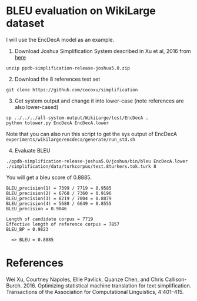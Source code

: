 # BLEU evaluation on WikiLarge dataset
I will use the EncDecA model as an example.

1. Download Joshua Simplification System described in Xu et al, 2016 from [here](https://drive.google.com/file/d/0B1P1xW5xNISsdXdoX1RQNmVSSkE/view?usp=sharing)
```
unzip ppdb-simplification-release-joshua5.0.zip
```
2. Download the 8 references test set
```
git clone https://github.com/cocoxu/simplification
```
3. Get system output and change it into lower-case (note references are also lower-cased)
```
cp ../../../all-system-output/WikiLarge/test/EncDecA .
python tolower.py EncDecA EncDecA.lower
```
Note that you can also run this script to get the sys output of EncDecA ``experiments/wikilarge/encdeca/generate/run_std.sh``
<br>

4. Evaluate BLEU
```
./ppdb-simplification-release-joshua5.0/joshua/bin/bleu EncDecA.lower ./simplification/data/turkcorpus/test.8turkers.tok.turk 8
```
You will get a bleu score of 0.8885.
```
BLEU_precision(1) = 7399 / 7719 = 0.9585
BLEU_precision(2) = 6768 / 7360 = 0.9196
BLEU_precision(3) = 6219 / 7004 = 0.8879
BLEU_precision(4) = 5688 / 6649 = 0.8555
BLEU_precision = 0.9046

Length of candidate corpus = 7719
Effective length of reference corpus = 7857
BLEU_BP = 0.9823

  => BLEU = 0.8885
```

# References
Wei Xu, Courtney Napoles, Ellie Pavlick, Quanze Chen, and Chris Callison-Burch. 2016. Optimizing statistical machine translation for text simplification.
Transactions of the Association for Computational Linguistics, 4:401–415.
